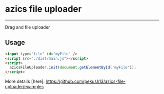 # azics file uploader

---

Drag and file uploader

## Usage

```html
<input type="file" id="myFile" />
<script src="./dist/main.js"></script>
<script>
  azicsFileUploader.init(document.getElementById('myFile'));
</script>
```

More details [here]: https://github.com/pekush13/azics-file-uploader/examples
